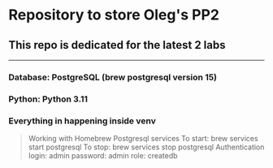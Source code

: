 # Repository to store Oleg's PP2

## This repo is dedicated for the latest 2 labs

-----------
### Database: PostgreSQL (brew postgresql version 15)
### Python: Python 3.11
### Everything in happening inside venv

> Working with Homebrew Postgresql services
> To start: brew services start postgresql
> To stop: brew services stop postgresql
> Authentication
> login: admin
> password: admin
> role: createdb